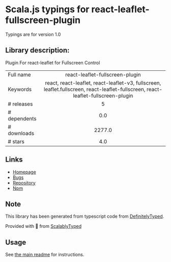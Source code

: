 
# Scala.js typings for react-leaflet-fullscreen-plugin

Typings are for version 1.0

## Library description:
Plugin For react-leaflet for Fullscreen Control

|                    |                 |
| ------------------ | :-------------: |
| Full name          | react-leaflet-fullscreen-plugin |
| Keywords           | react, react-leaflet, react-leaflet-v3, fullscreen, leaflet.fullscreen, react-leaflet-fullscreen, react-leaflet-fullscreen-plugin |
| # releases         | 5 |
| # dependents       | 0.0 |
| # downloads        | 2277.0 |
| # stars            | 4.0 |

## Links
- [Homepage](https://github.com/elangobharathi/react-leaflet-fullscreen-plugin#readme)
- [Bugs](https://github.com/elangobharathi/react-leaflet-fullscreen-plugin/issues)
- [Repository](https://github.com/elangobharathi/react-leaflet-fullscreen-plugin)
- [Npm](https://www.npmjs.com/package/react-leaflet-fullscreen-plugin)
    


## Note
This library has been generated from typescript code from [DefinitelyTyped](https://definitelytyped.org).

Provided with :purple_heart: from [ScalablyTyped](https://github.com/oyvindberg/ScalablyTyped)

## Usage
See [the main readme](../../readme.md) for instructions.


